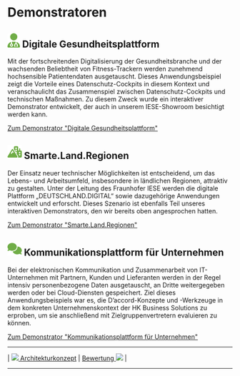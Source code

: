 # Demonstratoren

## **![](../../assets/images/user-doctor.svg) Digitale Gesundheitsplattform** 

Mit der fortschreitenden Digitalisierung der Gesundheitsbranche und der wachsenden Beliebtheit von Fitness-Trackern werden zunehmend hochsensible Patientendaten ausgetauscht. Dieses Anwendungsbeispiel zeigt die Vorteile eines Datenschutz-Cockpits in diesem Kontext und veranschaulicht das Zusammenspiel zwischen Datenschutz-Cockpits und technischen Maßnahmen. Zu diesem Zweck wurde ein interaktiver Demonstrator entwickelt, der auch in unserem IESE-Showroom besichtigt werden kann.

[Zum Demonstrator "Digitale Gesundheitsplattform"](<Digitale Gesundheitsplattform>)

## **![](../../assets/images/mountain-city.svg) Smarte.Land.Regionen**

Der Einsatz neuer technischer Möglichkeiten ist entscheidend, um das Lebens- und Arbeitsumfeld, insbesondere in ländlichen Regionen, attraktiv zu gestalten. Unter der Leitung des Fraunhofer IESE werden die digitale Plattform „DEUTSCHLAND.DIGITAL“ sowie dazugehörige Anwendungen entwickelt und erforscht. Dieses Szenario ist ebenfalls Teil unseres interaktiven Demonstrators, den wir bereits oben angesprochen hatten.

[Zum Demonstrator "Smarte.Land.Regionen"](<Smarte.Land.Regionen>)

## **![](../../assets/images/talking.svg) Kommunikationsplattform für Unternehmen**

Bei der elektronischen Kommunikation und Zusammenarbeit von IT-Unternehmen mit Partnern, Kunden und Lieferanten werden in der Regel intensiv personenbezogene Daten ausgetauscht, an Dritte weitergegeben werden oder bei Cloud-Diensten gespeichert. Ziel dieses Anwendungsbeispiels war es, die D’accord-Konzepte und -Werkzeuge in dem konkreten Unternehmenskontext der HK Business Solutions zu erproben, um sie anschließend mit Zielgruppenvertretern evaluieren zu können.

[Zum Demonstrator "Kommunikationsplattform für Unternehmen"](<Kommunikationsplattform>)


****

| [![](/Daccord/assets/images/backward-solid.svg) Architekturkonzept](../Architekturkonzept/conclusion) | [Bewertung ![](/Daccord/assets/images/forward-solid.svg)](../Bewertung) |

****

